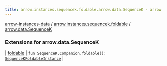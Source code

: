 ```yaml
---
title: arrow.instances.sequencek.foldable.arrow.data.SequenceK - arrow-instances-data
---
```


[arrow-instances-data](../../index.html) / [arrow.instances.sequencek.foldable](../index.html) / [arrow.data.SequenceK](./index.html)

### Extensions for arrow.data.SequenceK

| [foldable](foldable.html) | `fun SequenceK.Companion.foldable(): `[`SequenceKFoldableInstance`](../../arrow.instances/-sequence-k-foldable-instance/index.html) |

